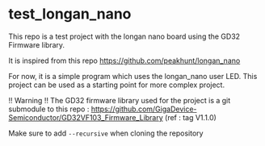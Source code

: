 # test_longan_nano
This repo is a test project with the longan nano board using the GD32 Firmware library.

It is inspired from this repo https://github.com/peakhunt/longan_nano

For now, it is a simple program which uses the longan_nano user LED.
This project can be used as a starting point for more complex project.

!! Warning !! The GD32 firmware library used for the project is a git submodule to this repo : https://github.com/GigaDevice-Semiconductor/GD32VF103_Firmware_Library (ref : tag V1.1.0)

Make sure to add ``--recursive`` when cloning the repository
